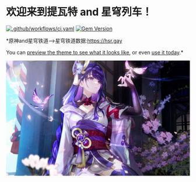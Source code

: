 # 欢迎来到提瓦特 and 星穹列车！

[![.github/workflows/ci.yaml](https://github.com/pages-themes/architect/actions/workflows/ci.yaml/badge.svg)](https://github.com/pages-themes/architect/actions/workflows/ci.yaml) [![Gem Version](https://badge.fury.io/rb/jekyll-theme-architect.svg)](https://badge.fury.io/rb/jekyll-theme-architect)

*原神and星穹铁道-->星穹铁道数据:https://hsr.gay


You can [preview the theme to see what it looks like](http://pages-themes.github.io/architect), or even [use it today](#usage).*

![Thumbnail of Architect](thumbnail.png)


